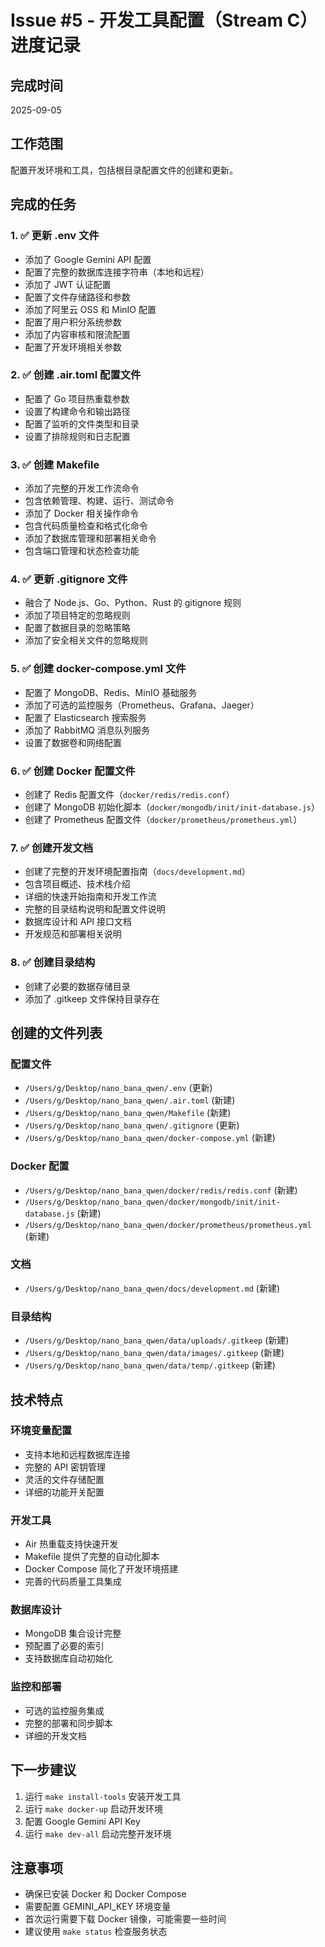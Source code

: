# Issue #5 - 开发工具配置（Stream C）进度记录

## 完成时间
2025-09-05

## 工作范围
配置开发环境和工具，包括根目录配置文件的创建和更新。

## 完成的任务

### 1. ✅ 更新 .env 文件
- 添加了 Google Gemini API 配置
- 配置了完整的数据库连接字符串（本地和远程）
- 添加了 JWT 认证配置
- 配置了文件存储路径和参数
- 添加了阿里云 OSS 和 MinIO 配置
- 配置了用户积分系统参数
- 添加了内容审核和限流配置
- 配置了开发环境相关参数

### 2. ✅ 创建 .air.toml 配置文件
- 配置了 Go 项目热重载参数
- 设置了构建命令和输出路径
- 配置了监听的文件类型和目录
- 设置了排除规则和日志配置

### 3. ✅ 创建 Makefile
- 添加了完整的开发工作流命令
- 包含依赖管理、构建、运行、测试命令
- 添加了 Docker 相关操作命令
- 包含代码质量检查和格式化命令
- 添加了数据库管理和部署相关命令
- 包含端口管理和状态检查功能

### 4. ✅ 更新 .gitignore 文件
- 融合了 Node.js、Go、Python、Rust 的 gitignore 规则
- 添加了项目特定的忽略规则
- 配置了数据目录的忽略策略
- 添加了安全相关文件的忽略规则

### 5. ✅ 创建 docker-compose.yml 文件
- 配置了 MongoDB、Redis、MinIO 基础服务
- 添加了可选的监控服务（Prometheus、Grafana、Jaeger）
- 配置了 Elasticsearch 搜索服务
- 添加了 RabbitMQ 消息队列服务
- 设置了数据卷和网络配置

### 6. ✅ 创建 Docker 配置文件
- 创建了 Redis 配置文件（`docker/redis/redis.conf`）
- 创建了 MongoDB 初始化脚本（`docker/mongodb/init/init-database.js`）
- 创建了 Prometheus 配置文件（`docker/prometheus/prometheus.yml`）

### 7. ✅ 创建开发文档
- 创建了完整的开发环境配置指南（`docs/development.md`）
- 包含项目概述、技术栈介绍
- 详细的快速开始指南和开发工作流
- 完整的目录结构说明和配置文件说明
- 数据库设计和 API 接口文档
- 开发规范和部署相关说明

### 8. ✅ 创建目录结构
- 创建了必要的数据存储目录
- 添加了 .gitkeep 文件保持目录存在

## 创建的文件列表

### 配置文件
- `/Users/g/Desktop/nano_bana_qwen/.env` (更新)
- `/Users/g/Desktop/nano_bana_qwen/.air.toml` (新建)
- `/Users/g/Desktop/nano_bana_qwen/Makefile` (新建)
- `/Users/g/Desktop/nano_bana_qwen/.gitignore` (更新)
- `/Users/g/Desktop/nano_bana_qwen/docker-compose.yml` (新建)

### Docker 配置
- `/Users/g/Desktop/nano_bana_qwen/docker/redis/redis.conf` (新建)
- `/Users/g/Desktop/nano_bana_qwen/docker/mongodb/init/init-database.js` (新建)
- `/Users/g/Desktop/nano_bana_qwen/docker/prometheus/prometheus.yml` (新建)

### 文档
- `/Users/g/Desktop/nano_bana_qwen/docs/development.md` (新建)

### 目录结构
- `/Users/g/Desktop/nano_bana_qwen/data/uploads/.gitkeep` (新建)
- `/Users/g/Desktop/nano_bana_qwen/data/images/.gitkeep` (新建)
- `/Users/g/Desktop/nano_bana_qwen/data/temp/.gitkeep` (新建)

## 技术特点

### 环境变量配置
- 支持本地和远程数据库连接
- 完整的 API 密钥管理
- 灵活的文件存储配置
- 详细的功能开关配置

### 开发工具
- Air 热重载支持快速开发
- Makefile 提供了完整的自动化脚本
- Docker Compose 简化了开发环境搭建
- 完善的代码质量工具集成

### 数据库设计
- MongoDB 集合设计完整
- 预配置了必要的索引
- 支持数据库自动初始化

### 监控和部署
- 可选的监控服务集成
- 完整的部署和同步脚本
- 详细的开发文档

## 下一步建议

1. 运行 `make install-tools` 安装开发工具
2. 运行 `make docker-up` 启动开发环境
3. 配置 Google Gemini API Key
4. 运行 `make dev-all` 启动完整开发环境

## 注意事项

- 确保已安装 Docker 和 Docker Compose
- 需要配置 GEMINI_API_KEY 环境变量
- 首次运行需要下载 Docker 镜像，可能需要一些时间
- 建议使用 `make status` 检查服务状态